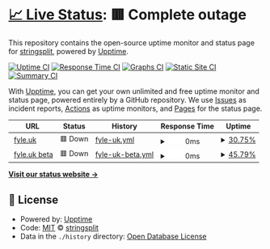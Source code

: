 # [📈 Live Status](https://status.fyle.uk): <!--live status--> **🟥 Complete outage**

This repository contains the open-source uptime monitor and status page for [stringsplit](https://status.fyle.uk), powered by [Upptime](https://github.com/upptime/upptime).

[![Uptime CI](https://github.com/nbitzz/status/workflows/Uptime%20CI/badge.svg)](https://github.com/nbitzz/status/actions?query=workflow%3A%22Uptime+CI%22)
[![Response Time CI](https://github.com/nbitzz/status/workflows/Response%20Time%20CI/badge.svg)](https://github.com/nbitzz/status/actions?query=workflow%3A%22Response+Time+CI%22)
[![Graphs CI](https://github.com/nbitzz/status/workflows/Graphs%20CI/badge.svg)](https://github.com/nbitzz/status/actions?query=workflow%3A%22Graphs+CI%22)
[![Static Site CI](https://github.com/nbitzz/status/workflows/Static%20Site%20CI/badge.svg)](https://github.com/nbitzz/status/actions?query=workflow%3A%22Static+Site+CI%22)
[![Summary CI](https://github.com/nbitzz/status/workflows/Summary%20CI/badge.svg)](https://github.com/nbitzz/status/actions?query=workflow%3A%22Summary+CI%22)

With [Upptime](https://upptime.js.org), you can get your own unlimited and free uptime monitor and status page, powered entirely by a GitHub repository. We use [Issues](https://github.com/nbitzz/status/issues) as incident reports, [Actions](https://github.com/nbitzz/status/actions) as uptime monitors, and [Pages](https://status.fyle.uk) for the status page.

<!--start: status pages-->
<!-- This summary is generated by Upptime (https://github.com/upptime/upptime) -->
<!-- Do not edit this manually, your changes will be overwritten -->
<!-- prettier-ignore -->
| URL | Status | History | Response Time | Uptime |
| --- | ------ | ------- | ------------- | ------ |
| <img alt="" src="https://icons.duckduckgo.com/ip3/fyle.uk.ico" height="13"> [fyle.uk](https://fyle.uk) | 🟥 Down | [fyle-uk.yml](https://github.com/nbitzz/status/commits/HEAD/history/fyle-uk.yml) | <details><summary><img alt="Response time graph" src="./graphs/fyle-uk/response-time-week.png" height="20"> 0ms</summary><br><a href="https://status.fyle.uk/history/fyle-uk"><img alt="Response time 0" src="https://img.shields.io/endpoint?url=https%3A%2F%2Fraw.githubusercontent.com%2Fnbitzz%2Fstatus%2FHEAD%2Fapi%2Ffyle-uk%2Fresponse-time.json"></a><br><a href="https://status.fyle.uk/history/fyle-uk"><img alt="24-hour response time 0" src="https://img.shields.io/endpoint?url=https%3A%2F%2Fraw.githubusercontent.com%2Fnbitzz%2Fstatus%2FHEAD%2Fapi%2Ffyle-uk%2Fresponse-time-day.json"></a><br><a href="https://status.fyle.uk/history/fyle-uk"><img alt="7-day response time 0" src="https://img.shields.io/endpoint?url=https%3A%2F%2Fraw.githubusercontent.com%2Fnbitzz%2Fstatus%2FHEAD%2Fapi%2Ffyle-uk%2Fresponse-time-week.json"></a><br><a href="https://status.fyle.uk/history/fyle-uk"><img alt="30-day response time 0" src="https://img.shields.io/endpoint?url=https%3A%2F%2Fraw.githubusercontent.com%2Fnbitzz%2Fstatus%2FHEAD%2Fapi%2Ffyle-uk%2Fresponse-time-month.json"></a><br><a href="https://status.fyle.uk/history/fyle-uk"><img alt="1-year response time 0" src="https://img.shields.io/endpoint?url=https%3A%2F%2Fraw.githubusercontent.com%2Fnbitzz%2Fstatus%2FHEAD%2Fapi%2Ffyle-uk%2Fresponse-time-year.json"></a></details> | <details><summary><a href="https://status.fyle.uk/history/fyle-uk">30.75%</a></summary><a href="https://status.fyle.uk/history/fyle-uk"><img alt="All-time uptime 30.75%" src="https://img.shields.io/endpoint?url=https%3A%2F%2Fraw.githubusercontent.com%2Fnbitzz%2Fstatus%2FHEAD%2Fapi%2Ffyle-uk%2Fuptime.json"></a><br><a href="https://status.fyle.uk/history/fyle-uk"><img alt="24-hour uptime 30.75%" src="https://img.shields.io/endpoint?url=https%3A%2F%2Fraw.githubusercontent.com%2Fnbitzz%2Fstatus%2FHEAD%2Fapi%2Ffyle-uk%2Fuptime-day.json"></a><br><a href="https://status.fyle.uk/history/fyle-uk"><img alt="7-day uptime 30.75%" src="https://img.shields.io/endpoint?url=https%3A%2F%2Fraw.githubusercontent.com%2Fnbitzz%2Fstatus%2FHEAD%2Fapi%2Ffyle-uk%2Fuptime-week.json"></a><br><a href="https://status.fyle.uk/history/fyle-uk"><img alt="30-day uptime 30.75%" src="https://img.shields.io/endpoint?url=https%3A%2F%2Fraw.githubusercontent.com%2Fnbitzz%2Fstatus%2FHEAD%2Fapi%2Ffyle-uk%2Fuptime-month.json"></a><br><a href="https://status.fyle.uk/history/fyle-uk"><img alt="1-year uptime 30.75%" src="https://img.shields.io/endpoint?url=https%3A%2F%2Fraw.githubusercontent.com%2Fnbitzz%2Fstatus%2FHEAD%2Fapi%2Ffyle-uk%2Fuptime-year.json"></a></details>
| <img alt="" src="https://icons.duckduckgo.com/ip3/beta.fyle.uk.ico" height="13"> [fyle.uk beta](https://beta.fyle.uk) | 🟥 Down | [fyle-uk-beta.yml](https://github.com/nbitzz/status/commits/HEAD/history/fyle-uk-beta.yml) | <details><summary><img alt="Response time graph" src="./graphs/fyle-uk-beta/response-time-week.png" height="20"> 0ms</summary><br><a href="https://status.fyle.uk/history/fyle-uk-beta"><img alt="Response time 0" src="https://img.shields.io/endpoint?url=https%3A%2F%2Fraw.githubusercontent.com%2Fnbitzz%2Fstatus%2FHEAD%2Fapi%2Ffyle-uk-beta%2Fresponse-time.json"></a><br><a href="https://status.fyle.uk/history/fyle-uk-beta"><img alt="24-hour response time 0" src="https://img.shields.io/endpoint?url=https%3A%2F%2Fraw.githubusercontent.com%2Fnbitzz%2Fstatus%2FHEAD%2Fapi%2Ffyle-uk-beta%2Fresponse-time-day.json"></a><br><a href="https://status.fyle.uk/history/fyle-uk-beta"><img alt="7-day response time 0" src="https://img.shields.io/endpoint?url=https%3A%2F%2Fraw.githubusercontent.com%2Fnbitzz%2Fstatus%2FHEAD%2Fapi%2Ffyle-uk-beta%2Fresponse-time-week.json"></a><br><a href="https://status.fyle.uk/history/fyle-uk-beta"><img alt="30-day response time 0" src="https://img.shields.io/endpoint?url=https%3A%2F%2Fraw.githubusercontent.com%2Fnbitzz%2Fstatus%2FHEAD%2Fapi%2Ffyle-uk-beta%2Fresponse-time-month.json"></a><br><a href="https://status.fyle.uk/history/fyle-uk-beta"><img alt="1-year response time 0" src="https://img.shields.io/endpoint?url=https%3A%2F%2Fraw.githubusercontent.com%2Fnbitzz%2Fstatus%2FHEAD%2Fapi%2Ffyle-uk-beta%2Fresponse-time-year.json"></a></details> | <details><summary><a href="https://status.fyle.uk/history/fyle-uk-beta">45.79%</a></summary><a href="https://status.fyle.uk/history/fyle-uk-beta"><img alt="All-time uptime 45.79%" src="https://img.shields.io/endpoint?url=https%3A%2F%2Fraw.githubusercontent.com%2Fnbitzz%2Fstatus%2FHEAD%2Fapi%2Ffyle-uk-beta%2Fuptime.json"></a><br><a href="https://status.fyle.uk/history/fyle-uk-beta"><img alt="24-hour uptime 45.79%" src="https://img.shields.io/endpoint?url=https%3A%2F%2Fraw.githubusercontent.com%2Fnbitzz%2Fstatus%2FHEAD%2Fapi%2Ffyle-uk-beta%2Fuptime-day.json"></a><br><a href="https://status.fyle.uk/history/fyle-uk-beta"><img alt="7-day uptime 45.79%" src="https://img.shields.io/endpoint?url=https%3A%2F%2Fraw.githubusercontent.com%2Fnbitzz%2Fstatus%2FHEAD%2Fapi%2Ffyle-uk-beta%2Fuptime-week.json"></a><br><a href="https://status.fyle.uk/history/fyle-uk-beta"><img alt="30-day uptime 45.79%" src="https://img.shields.io/endpoint?url=https%3A%2F%2Fraw.githubusercontent.com%2Fnbitzz%2Fstatus%2FHEAD%2Fapi%2Ffyle-uk-beta%2Fuptime-month.json"></a><br><a href="https://status.fyle.uk/history/fyle-uk-beta"><img alt="1-year uptime 45.79%" src="https://img.shields.io/endpoint?url=https%3A%2F%2Fraw.githubusercontent.com%2Fnbitzz%2Fstatus%2FHEAD%2Fapi%2Ffyle-uk-beta%2Fuptime-year.json"></a></details>

<!--end: status pages-->

[**Visit our status website →**](https://status.fyle.uk)

## 📄 License

- Powered by: [Upptime](https://github.com/upptime/upptime)
- Code: [MIT](./LICENSE) © [stringsplit](https://status.fyle.uk)
- Data in the `./history` directory: [Open Database License](https://opendatacommons.org/licenses/odbl/1-0/)
